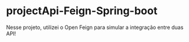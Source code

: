 # projectApi-Feign-Spring-boot

Nesse projeto, utilizei o Open Feign para simular a integração entre duas API!
